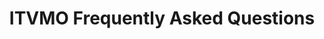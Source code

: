 ---
title: ITVMO Frequently Asked Questions
year:
description: This document answers many of the frequently asked questions the ITVMO received from stakeholders, agencies, and the vendor communities.
doc-link: assets/files/ITVMO-FAQs-20201217-(2).pdf
content_tags:
type: pdf
filters: itvmo-admin
---